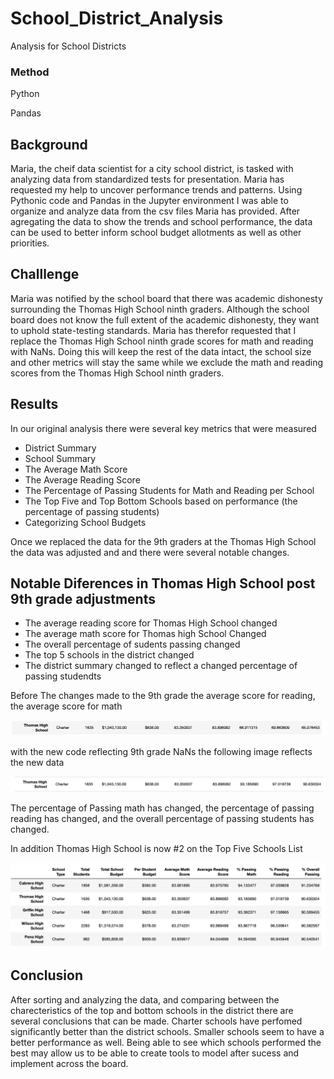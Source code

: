 # School_District_Analysis
Analysis for School Districts

### Method
Python

Pandas

## Background 
Maria, the cheif data scientist for a city school district, is tasked with analyzing data from standardized tests for presentation. Maria has requested my help to uncover performance trends and patterns.  Using Pythonic code and Pandas in the Jupyter environment I was able to organize and analyze data from the csv files Maria has provided. After agregating the data to show the trends and school performance, the data can be used to better inform school budget allotments as well as other priorities. 

## Challlenge
Maria was notified by the school board that there was academic dishonesty surrounding the Thomas High School ninth graders. Although the school board does not know the full extent of the academic dishonesty, they want to uphold state-testing standards. Maria has therefor requested that I replace the Thomas High School ninth grade scores for math and reading with NaNs.  Doing this will keep the rest of the data intact, the school size and other metrics will stay the same while we exclude the  math and reading scores from the Thomas High School ninth graders. 

## Results

In our original analysis there were several key metrics that were measured

 * District Summary
 * School Summary
 * The Average Math Score
 * The Average Reading Score
 * The Percentage of Passing Students for Math and Reading per School
 * The Top Five and Top Bottom Schools based on performance (the percentage of passing students)
 * Categorizing School Budgets 

Once we replaced the data for the 9th graders at the Thomas High School the data was adjusted and and there were several notable changes. 

## Notable Diferences in Thomas High School post 9th grade adjustments

 * The average reading score for Thomas High School changed
 * The average math score for Thomas high School Changed
 * The overall percentage of sudents passing changed
 * The top 5 schools in the district changed 
 * The district summary changed to reflect a changed percentage of passing studendts
 
 Before The changes made to the 9th grade the average score for reading, the average score for math
 
 
 ![before](https://github.com/Solrys/School_District_Analysis/blob/main/Resources/new%20school/THS_before.png)
 
 with the new code reflecting 9th grade NaNs the following image reflects the new data 
 
 ![after](https://github.com/Solrys/School_District_Analysis/blob/main/Resources/new%20school/THS_after.png) 
 
 The percentage of Passing math has changed, the percentage of passing reading has changed, and the overall percentage of passing students has changed. 
 
 In addition Thomas High School is now #2 on the Top Five Schools List
 
 ![Top 5](https://github.com/Solrys/School_District_Analysis/blob/main/Resources/new%20school/Top5.png)
 
 ## Conclusion
 
After sorting and analyzing the data, and comparing between the charecteristics of the top and bottom schools in the district there are several conclusions that can be made. Charter schools have perfomed significantly better than the district schools. Smaller schools seem to have a better performance as well. Being able to see which schools performed the best may allow us to be able to create tools to model after sucess and implement across the board. 
 
 
 
   
 
 
